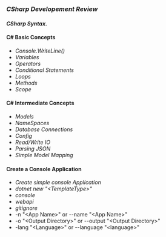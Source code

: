 ### *CSharp Developement Review*

#### *CSharp Syntax.*<br>

#### C# Basic Concepts
* *Console.WriteLine()*
* *Variables*
* *Operators*
* *Conditional Statements*
* *Loops*
* *Methods*
* *Scope*

#### C# Intermediate Concepts

* *Models*
* *NameSpaces*
* *Database Connections*
* *Config*
* *Read/Write IO*
* *Parsing JSON*
* *Simple Model Mapping*


#### Create a Console Application
* *Create simple console Application*
* *dotnet new "\<TemplateType>\"*
* *console*
* *webapi*
* *gitignore*
* -n "\<App Name>\" or --name "\<App Name>\"
* -o "\<Output Directory>\" or --output "\<Output Directory>\"
* -lang "\<Language>\" or --language "\<language>\"